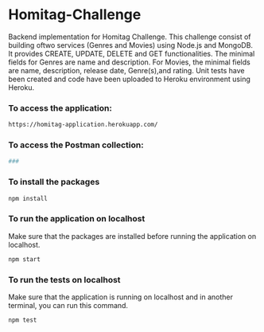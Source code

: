 # Homitag-Challenge
Backend implementation for Homitag Challenge. This challenge consist of building oftwo services (Genres and Movies) using Node.js and MongoDB. It provides CREATE, UPDATE, DELETE and GET functionalities. The minimal fields for Genres are name and description. For Movies, the minimal fields are name, description, release date, Genre(s),and rating. Unit tests have been created and code have been uploaded to Heroku environment using Heroku.

### To access the application:
```sh
https://homitag-application.herokuapp.com/
```

### To access the Postman collection:
```sh
### 
```

### To install the packages
```sh
npm install
```

### To run the application on localhost
Make sure that the packages are installed before running the application on localhost.
```sh
npm start
```

### To run the tests on localhost
Make sure that the application is running on localhost and in another terminal, you can run this command.
```sh
npm test
```


